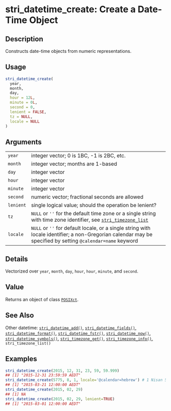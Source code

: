 # stri\_datetime\_create: Create a Date-Time Object

## Description

Constructs date-time objects from numeric representations.

## Usage

```r
stri_datetime_create(
  year,
  month,
  day,
  hour = 12L,
  minute = 0L,
  second = 0,
  lenient = FALSE,
  tz = NULL,
  locale = NULL
)
```

## Arguments

|           |                                                                                                                                                             |
|-----------|-------------------------------------------------------------------------------------------------------------------------------------------------------------|
| `year`    | integer vector; 0 is 1BC, -1 is 2BC, etc.                                                                                                                   |
| `month`   | integer vector; months are 1-based                                                                                                                          |
| `day`     | integer vector                                                                                                                                              |
| `hour`    | integer vector                                                                                                                                              |
| `minute`  | integer vector                                                                                                                                              |
| `second`  | numeric vector; fractional seconds are allowed                                                                                                              |
| `lenient` | single logical value; should the operation be lenient?                                                                                                      |
| `tz`      | `NULL` or `''` for the default time zone or a single string with time zone identifier, see [`stri_timezone_list`](stri_timezone_list.md)                    |
| `locale`  | `NULL` or `''` for default locale, or a single string with locale identifier; a non-Gregorian calendar may be specified by setting `@calendar=name` keyword |

## Details

Vectorized over `year`, `month`, `day`, `hour`, `hour`, `minute`, and `second`.

## Value

Returns an object of class [`POSIXct`](https://stat.ethz.ch/R-manual/R-patched/library/base/html/DateTimeClasses.html).

## See Also

Other datetime: [`stri_datetime_add()`,](stri_datetime_add.md) [`stri_datetime_fields()`,](stri_datetime_fields.md) [`stri_datetime_format()`,](stri_datetime_format.md) [`stri_datetime_fstr()`,](stri_datetime_fstr.md) [`stri_datetime_now()`,](stri_datetime_now.md) [`stri_datetime_symbols()`,](stri_datetime_symbols.md) [`stri_timezone_get()`,](stri_timezone_set.md) [`stri_timezone_info()`,](stri_timezone_info.md) `stri_timezone_list()`

## Examples




```r
stri_datetime_create(2015, 12, 31, 23, 59, 59.999)
## [1] "2015-12-31 23:59:59 AEDT"
stri_datetime_create(5775, 8, 1, locale='@calendar=hebrew') # 1 Nisan 5775 -> 2015-03-21
## [1] "2015-03-21 12:00:00 AEDT"
stri_datetime_create(2015, 02, 29)
## [1] NA
stri_datetime_create(2015, 02, 29, lenient=TRUE)
## [1] "2015-03-01 12:00:00 AEDT"
```
